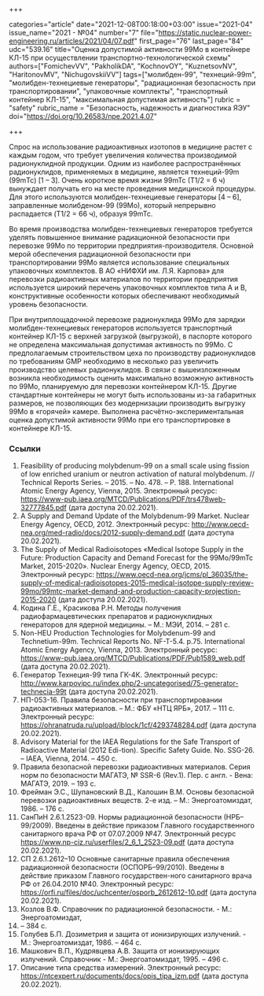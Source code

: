 +++

categories="article"
date="2021-12-08T00:18:00+03:00"
issue="2021-04"
issue_name="2021 - №04"
number="7"
file="https://static.nuclear-power-engineering.ru/articles/2021/04/07.pdf"
first_page="76"
last_page="84"
udc="539.16"
title="Оценка допустимой активности 99Mo в контейнере КЛ-15 при осуществлении транспортно-технологической схемы"
authors=["FomichevVV", "PakholikDA", "KochnovOY", "KuznetsovNV", "HaritonovMV", "NichugovskiiVV"]
tags=["молибден-99", "технеций-99m", "молибден-технециевые генераторы", "радиационная безопасность при транспортировании", "упаковочные комплекты", "транспортный контейнер КЛ-15", "максимальная допустимая активность"]
rubric = "safety"
rubric_name = "Безопасность, надежность и диагностика ЯЭУ"
doi="https://doi.org/10.26583/npe.2021.4.07"

+++

Спрос на использование радиоактивных изотопов в медицине растет с каждым годом, что требует увеличения количества производимой радионуклидной продукции. Одним из наиболее распространённых радионуклидов, применяемых в медицине, является технеций-99m (99mТс) [1 – 3]. Очень короткое время жизни 99mTc (T1/2 = 6 ч) вынуждает получать его на месте проведения медицинской процедуры. Для этого используются молибден-технециевые генераторы [4 – 6], заправленные молибденом-99 (99Мо), который непрерывно распадается (T1/2 = 66 ч), образуя 99mTc.

Во время производства молибден-технециевых генераторов требуется уделять повышенное внимание радиационной безопасности при перевозке 99Мо по территории предприятия-производителя. Основной мерой обеспечения радиационной безопасности при транспортировании 99Мо является использование специальных упаковочных комплектов. В АО «НИФХИ им. Л.Я. Карпова» для перевозки радиоактивных материалов по территории предприятия используется широкий перечень упаковочных комплектов типа А и В, конструктивные особенности которых обеспечивают необходимый уровень безопасности.

При внутриплощадочной перевозке радионуклида 99Мо для зарядки молибден-технециевых генераторов используется транспортный контейнер КЛ-15 с верхней загрузкой (выгрузкой), в паспорте которого не определена максимальная допустимая активность по 99Мо. С предполагаемым строительством цеха по производству радионуклидов по требованиям GMP необходимо в несколько раз увеличить производство целевых радионуклидов. В связи с вышеизложенным возникла необходимость оценить максимально возможную активность по 99Мо, планируемую для перевозки контейнером КЛ-15. Другие стандартные контейнеры не могут быть использованы из-за габаритных размеров, не позволяющих без модернизации производить выгрузку 99Мо в «горячей» камере. Выполнена расчётно-экспериментальная оценка допустимой активности 99Мо при его транспортировке в контейнере КЛ-15.

### Ссылки

1. Feasibility of producing molybdenum-99 on a small scale using fission of low enriched uranium or neutron activation of natural molybdenum. // Technical Reports Series. – 2015. – No. 478. – P. 188. International Atomic Energy Agency, Vienna, 2015. Электронный ресурс: https://www-pub.iaea.org/MTCD/Publications/PDF/trs478web-32777845.pdf (дата доступа 20.02.2021).
2. A Supply and Demand Update of the Molybdenum-99 Market. Nuclear Energy Agency, OECD, 2012. Электронный ресурс: http://www.oecd-nea.org/med-radio/docs/2012-supply-demand.pdf (дата доступа 20.02.2021).
3. The Supply of Medical Radioisotopes «Medical Isotope Supply in the Future: Production Capacity and Demand Forecast for the 99Mo/99mTc Market, 2015-2020». Nuclear Energy Agency, OECD, 2015. Электронный ресурс: https://www.oecd-nea.org/jcms/pl_36035/the-supply-of-medical-radioisotopes-2015-medical-isotope-supply-review-99mo/99mtc-market-demand-and-production-capacity-projection-2015-2020 (дата доступа 20.02.2021).
4. Кодина Г.Е., Красикова Р.Н. Методы получения радиофармацевтических препаратов и радионуклидных генераторов для ядерной медицины. – М.: МЭИ, 2014. – 281 с.
5. Non-HEU Production Technologies for Molybdenum-99 and Technetium-99m. Technical Reports No. NF-T-5.4. р.75. International Atomic Energy Agency, Vienna, 2013. Электронный ресурс: https://www-pub.iaea.org/MTCD/Publications/PDF/Pub1589_web.pdf (дата доступа 20.02.2021).
6. Генератор Технеция-99 типа ГК-4К. Электронный ресурс: http://www.karpovipc.ru/index.php/2-uncategorised/75-generator-technecia-99t (дата доступа 20.02.2021).
7. НП-053-16. Правила безопасности при транспортировании радиоактивных материалов. – М.: ФБУ «НТЦ ЯРБ», 2017. – 111 с. Электронный ресурс: https://ohranatruda.ru/upload/iblock/1cf/4293748284.pdf (дата доступа 20.02.2021).
8. Advisory Material for the IAEA Regulations for the Safe Transport of Radioactive Material (2012 Edi-tion). Specific Safety Guide. No. SSG-26. – IAEA, Vienna, 2014. – 450 с.
9. Правила безопасной перевозки радиоактивных материалов. Серия норм по безопасности МАГАТЭ, № SSR-6 (Rev.1). Пер. с англ. - Вена: МАГАТЭ, 2019. – 193 с.
10. Фрейман Э.С., Шупановский В.Д., Калошин В.М. Основы безопасной перевозки радиоактивных веществ. 2-е изд. – М.: Энергоатомиздат, 1986. – 176 с.
11. СанПиН 2.6.1.2523-09. Нормы радиационной безопасности (НРБ–99/2009). Введены в действие приказом Главного государственного санитарного врача РФ от 07.07.2009 №47. Электронный ресурс https://www.np-ciz.ru/userfiles/2_6_1_2523-09.pdf (дата доступа 20.02.2021).
12. СП 2.6.1.2612–10 Основные санитарные правила обеспечения радиационной безопасности (ОСПОРБ–99/2010). Введены в действие приказом Главного государствен-ного санитарного врача РФ от 26.04.2010 №40. Электронный ресурс: https://orfi.ru/files/doc/uchcenter/osporb_2612612-10.pdf (дата доступа 20.02.2021).
13. Козлов В.Ф. Справочник по радиационной безопасности. - М.: Энергоатомиздат,
1977. – 384 c.
14. Голубев Б.П. Дозиметрия и защита от ионизирующих излучений. - М.: Энергоатомиздат, 1986. – 464 с.
15. Машкович В.П., Кудрявцева А.В. Защита от ионизирующих излучений. Справочник - М.: Энергоатомиздат, 1995. – 496 c.
16. Описание типа средства измерений. Электронный ресурс: https://ntcexpert.ru/documents/docs/opis_tipa_izm.pdf (дата доступа 20.02.2021).